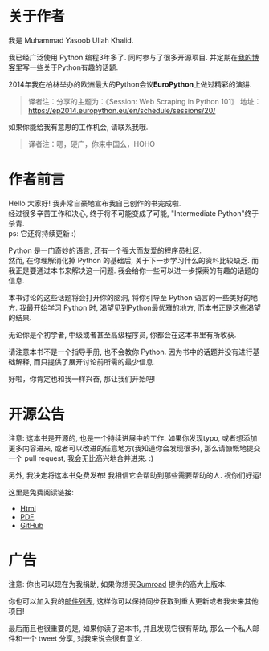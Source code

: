 # 关于作者

我是 Muhammad Yasoob Ullah Khalid. 

我已经广泛使用 Python 编程3年多了. 同时参与了很多开源项目. 并定期在[我的博客](http://pythontips.com/)里写一些关于Python有趣的话题. 

2014年我在柏林举办的欧洲最大的Python会议**EuroPython**上做过精彩的演讲. 
> 译者注：分享的主题为：《Session: Web Scraping in Python 101》
地址：https://ep2014.europython.eu/en/schedule/sessions/20/

如果你能给我有意思的工作机会, 请联系我哦.
> 译者注：嗯，硬广，你来中国么，HOHO

# 作者前言

Hello 大家好! 我非常自豪地宣布我自己创作的书完成啦.   
经过很多辛苦工作和决心, 终于将不可能变成了可能, "Intermediate Python"终于杀青.   
ps: 它还将持续更新 :)

Python 是一门奇妙的语言, 还有一个强大而友爱的程序员社区.  
然而, 在你理解消化掉 Python 的基础后, 关于下一步学习什么的资料比较缺乏. 而我正是要通过本书来解决这一问题.
我会给你一些可以进一步探索的有趣的话题的信息.

本书讨论的这些话题将会打开你的脑洞, 将你引导至 Python 语言的一些美好的地方. 我最开始学习 Python 时, 渴望见到Python最优雅的地方, 而本书正是这些渴望的结果.

无论你是个初学者, 中级或者甚至高级程序员, 你都会在这本书里有所收获.

请注意本书不是一个指导手册, 也不会教你 Python. 因为书中的话题并没有进行基础解释, 而只提供了展开讨论前所需的最少信息.

好啦，你肯定也和我一样兴奋, 那让我们开始吧!

# 开源公告
注意: 这本书是开源的, 也是一个持续进展中的工作. 如果你发现typo, 或者想添加更多内容进来, 或者可以改进的任意地方(我知道你会发现很多),  那么请慷慨地提交一个 pull request, 我会无比高兴地合并进来. :)

另外, 我决定将这本书免费发布!   我相信它会帮助到那些需要帮助的人. 祝你们好运!

这里是免费阅读链接:
- [Html](http://book.pythontips.com/) 
- [PDF](http://readthedocs.org/projects/intermediatepythongithubio/downloads/pdf/latest/)
- [GitHub](https://github.com/IntermediatePython/intermediatePython)

# 广告
注意: 你也可以现在为我捐助, 如果你想买[Gumroad](https://gumroad.com/l/intermediate_python) 提供的高大上版本.

你也可以加入我的[邮件列表](http://eepurl.com/bwjcej), 这样你可以保持同步获取到重大更新或者我未来其他项目!

最后而且也很重要的是, 如果你读了这本书, 并且发现它很有帮助, 那么一个私人邮件和一个 tweet 分享, 对我来说会很有意义.
